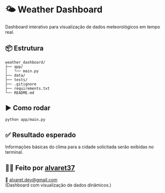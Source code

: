 # 🌤️ Weather Dashboard

Dashboard interativo para visualização de dados meteorológicos em tempo real.

## 📦 Estrutura
```
weather_dashboard/
├── app/
│   └── main.py
├── data/
├── tests/
├── .gitignore
├── requirements.txt
└── README.md
```

## ▶️ Como rodar

```bash
python app/main.py
```

## ✅ Resultado esperado

Informações básicas do clima para a cidade solicitada serão exibidas no terminal.

## 🧑‍💻 Feito por [alvaret37](https://github.com/alvaret37)  
📧 alvaret.dev@gmail.com  
(Dashboard com visualização de dados dinâmicos.)
